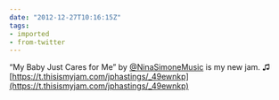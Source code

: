 ```yaml
---
date: "2012-12-27T10:16:15Z"
tags:
- imported
- from-twitter
---
```

“My Baby Just Cares for Me” by [@NinaSimoneMusic](https://twitter.com/NinaSimoneMusic) is my new jam.  ♫ [https://t.thisismyjam.com/jphastings/_49ewnkp](https://t.thisismyjam.com/jphastings/_49ewnkp)
